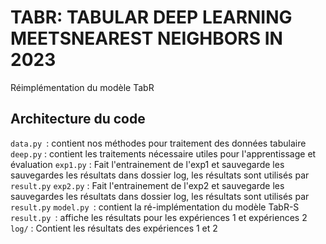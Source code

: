 # TABR: TABULAR DEEP LEARNING MEETSNEAREST NEIGHBORS IN 2023
Réimplémentation du modèle TabR

## Architecture du code
`data.py `: contient nos méthodes pour traitement des données tabulaire
`deep.py` : contient les traitements nécessaire utiles pour l'apprentissage et évaluation
`exp1.py` : Fait l'entrainement de l'exp1 et sauvegarde les sauvegardes les résultats dans dossier log, les résultats sont  utilisés par `result.py`
`exp2.py` : Fait l'entrainement de l'exp2 et sauvegarde les sauvegardes les résultats dans dossier log, les résultats sont  utilisés par `result.py`
`model.py `: contient la ré-implémentation du modèle TabR-S
`result.py `: affiche les résultats pour les expériences 1 et expériences 2 
`log/` : Contient les résultats des expériences 1 et 2 